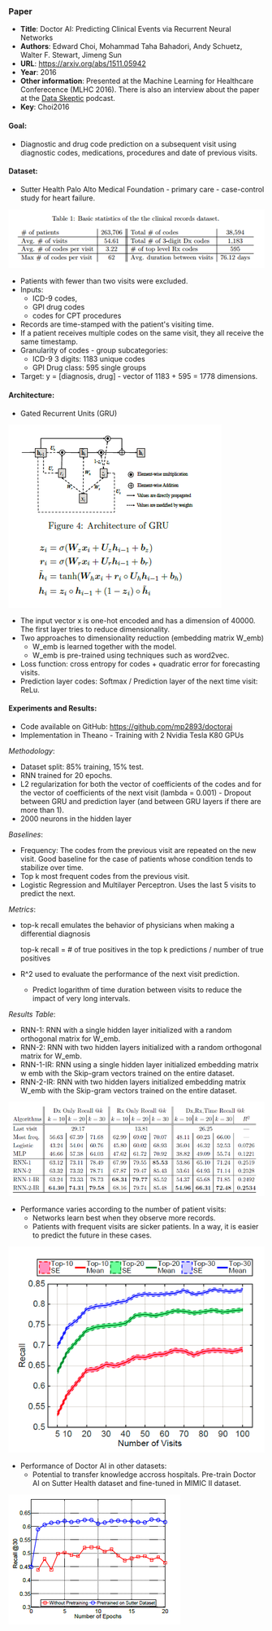 ### Paper

+ **Title**: Doctor AI: Predicting Clinical Events via Recurrent Neural Networks
+ **Authors**: Edward Choi, Mohammad Taha Bahadori, Andy Schuetz, Walter F. Stewart, Jimeng Sun
+ **URL**: https://arxiv.org/abs/1511.05942
+ **Year**: 2016
+ **Other information**: Presented at the Machine Learning for Healthcare Conferecence (MLHC 2016). There is also an interview about the paper at the [Data Skeptic](https://dataskeptic.com/blog/episodes/2017/doctor-ai) podcast.
+ **Key**: Choi2016



#### Goal:
+ Diagnostic and drug code prediction on a subsequent visit using diagnostic codes, medications, procedures and date of previous visits.

#### Dataset:

+ Sutter Health Palo Alto Medical Foundation - primary care - case-control study for heart failure.

![Dataset](images/Choi2016_dataset.png?raw=true "Dataset information")

+ Patients with fewer than two visits were excluded.
+ Inputs:
  + ICD-9 codes,
  + GPI drug codes
  + codes for CPT procedures
+ Records are time-stamped with the patient's visiting time.
+ If a patient receives multiple codes on the same visit, they all receive the same timestamp.
+ Granularity of codes - group subcategories:
  + ICD-9 3 digits: 1183 unique codes
  + GPI Drug class: 595 single groups
+ Target: y = [diagnosis, drug] - vector of 1183 + 595 = 1778 dimensions.

#### Architecture:
+ Gated Recurrent Units (GRU)

![GRU architecture](images/Choi2016_gru.png?raw=true "Gated Recurrent Unit (GRU)")


+ The input vector x is one-hot encoded and has a dimension of 40000. The first layer tries to reduce dimensionality.
+ Two approaches to dimensionality reduction (embedding matrix W_emb)
  + W_emb is learned together with the model.
  + W_emb is pre-trained using techniques such as word2vec.
+ Loss function: cross entropy for codes + quadratic error for forecasting visits.
+ Prediction layer codes: Softmax / Prediction layer of the next time visit: ReLu.

#### Experiments and Results:

+ Code available on GitHub: https://github.com/mp2893/doctorai
+ Implementation in Theano - Training with 2 Nvidia Tesla K80 GPUs

*Methodology*:
+ Dataset split: 85% training, 15% test.
+ RNN trained for 20 epochs.
+ L2 regularization for both the vector of coefficients of the codes and for the vector of coefficients of the next visit (lambda = 0.001) - Dropout between GRU and prediction layer (and between GRU layers if there are more than 1).
+ 2000 neurons in the hidden layer

*Baselines*:

+ Frequency: The codes from the previous visit are repeated on the new visit. Good baseline for the case of patients whose condition tends to stabilize over time.
+ Top k most frequent codes from the previous visit.
+ Logistic Regression and Multilayer Perceptron. Uses the last 5 visits to predict the next.



*Metrics*:

+ top-k recall emulates the behavior of physicians when making a differential diagnosis

    top-k recall = # of true positives in the top k predictions / number of true positives

+ R^2 used to evaluate the performance of the next visit prediction.
  + Predict logarithm of time duration between visits to reduce the impact of very long intervals.

*Results Table*:

  + RNN-1: RNN with a single hidden layer initialized with a random orthogonal matrix for W_emb.
  + RNN-2: RNN with two hidden layers initialized with a random orthogonal matrix for W_emb.
  + RNN-1-IR: RNN using a single hidden layer initialized embedding matrix w emb with the Skip-gram vectors trained on the entire dataset. 
  + RNN-2-IR: RNN with two hidden layers initialized embedding matrix W_emb with the Skip-gram vectors trained on the entire dataset.    

![Results](images/Choi2016_results1.png?raw=true "Forecasting future medical activities")


+ Performance varies according to the number of patient visits:
  + Networks learn best when they observe more records.
  + Patients with frequent visits are sicker patients. In a way, it is easier to predict the future in these cases.

![Number of visits](images/Choi2016_results2.png?raw=true "Doctor AI performance as it knows more about the patient")


+ Performance of Doctor AI in other datasets:
  + Potential to transfer knowledge accross hospitals. Pre-train Doctor AI on Sutter Health dataset and fine-tuned in MIMIC II dataset.
  
![Transfer knowledge](images/Choi2016_results3.png?raw=true "Performance of Doctor AI in other datasets")
